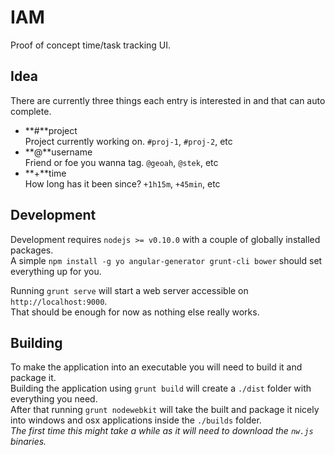 # IAM

Proof of concept time/task tracking UI.

## Idea

There are currently three things each entry is interested in and that can auto complete.

 * **#**project  
   Project currently working on. `#proj-1`, `#proj-2`, etc
 * **@**username  
   Friend or foe you wanna tag. `@geoah`, `@stek`, etc
 * **+**time  
   How long has it been since? `+1h15m`, `+45min`, etc

## Development

Development requires `nodejs >= v0.10.0` with a couple of globally installed packages.  
A simple `npm install -g yo angular-generator grunt-cli bower` should set everything up for you.

Running `grunt serve` will start a web server accessible on `http://localhost:9000`.  
That should be enough for now as nothing else really works.

## Building

To make the application into an executable you will need to build it and package it.  
Building the application using `grunt build` will create a `./dist` folder with
everything you need.  
After that running `grunt nodewebkit` will take the built and package it nicely
into windows and osx applications inside the `./builds` folder.  
*The first time this might take a while as it will need to download the `nw.js` binaries.*
